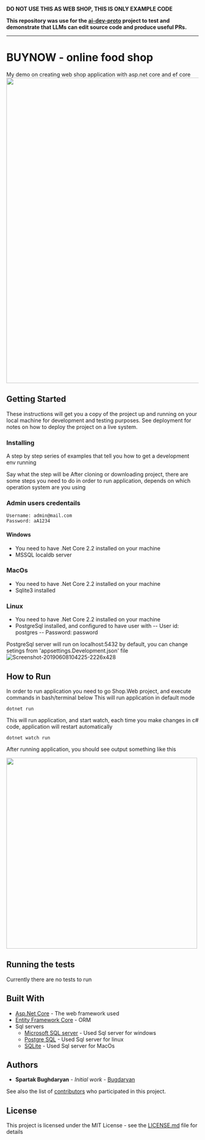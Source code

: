 **DO NOT USE THIS AS WEB SHOP, THIS IS ONLY EXAMPLE CODE**

**This repository was use for the [ai-dev-proto](https://github.com/viktor-ferenczi/ai-dev-proto) project to test and demonstrate that LLMs can edit source code and produce useful PRs.**

---

# BUYNOW - online food shop

My demo on creating web shop application with asp.net core and ef core
<img src="https://user-images.githubusercontent.com/28567416/59143689-7890a080-89de-11e9-9a1d-710b7e50c391.png" width="800" heigth="800" />

## Getting Started

These instructions will get you a copy of the project up and running on your local machine for development and testing purposes. See deployment for notes on how to deploy the project on a live system.


### Installing

A step by step series of examples that tell you how to get a development env running

Say what the step will be
After cloning or downloading project, there are some steps you need to do in order to run application, depends on which
operation system are you using

### Admin users credentails
    Username: admin@mail.com
    Password: aA1234

#### Windows

- You need to have .Net Core 2.2 installed on your machine
- MSSQL localdb server

### MacOs
- You need to have .Net Core 2.2 installed on your machine
- Sqlite3 installed 

### Linux
- You need to have .Net Core 2.2 installed on your machine
- PostgreSql installed, and configured to have user with 
-- User id: postgres
-- Password: password

PostgreSql server will run on localhost:5432 by default, you can change setings from 'appsettings.Development.json' file
![Screenshot-20190608104225-2226x428](https://user-images.githubusercontent.com/28567416/59143265-39605080-89da-11e9-9445-955afc5db111.png)

    
## How to Run
In order to run application you need to go Shop.Web project, and execute commands in bash/terminal below
This will run application in default mode

    dotnet run

This will run application, and start watch, each time you make changes in c# code, application will restart automatically

    dotnet watch run

After running application, you should see output something like this

<img width="500" heigth="500" src= "https://user-images.githubusercontent.com/28567416/59143447-59910f00-89dc-11e9-9730-2f786b97d588.png" />


## Running the tests

Currently there are no tests to run


## Built With

* [Asp.Net Core](https://docs.microsoft.com/en-us/aspnet/core/?view=aspnetcore-2.2) - The web framework used
* [Entity Framework Core](https://docs.microsoft.com/en-us/ef/core/) - ORM
* Sql servers 
    * [Microsoft SQL server](https://www.microsoft.com/en-us/sql-server/sql-server-2019) - Used Sql server for windows
    * [Postgre SQL](https://www.postgresql.org/) - Used Sql server for linux
    * [SQLite](https://www.sqlite.org/) - Used Sql server for MacOs

## Authors

* **Spartak Bughdaryan** - *Initial work* - [Bugdaryan](https://github.com/bugdaryan)

See also the list of [contributors](https://github.com/bugdaryan/FoodStore/graphs/contributors) who participated in this project.

## License

This project is licensed under the MIT License - see the [LICENSE.md](https://github.com/bugdaryan/FoodStore/blob/master/LICENSE) file for details


